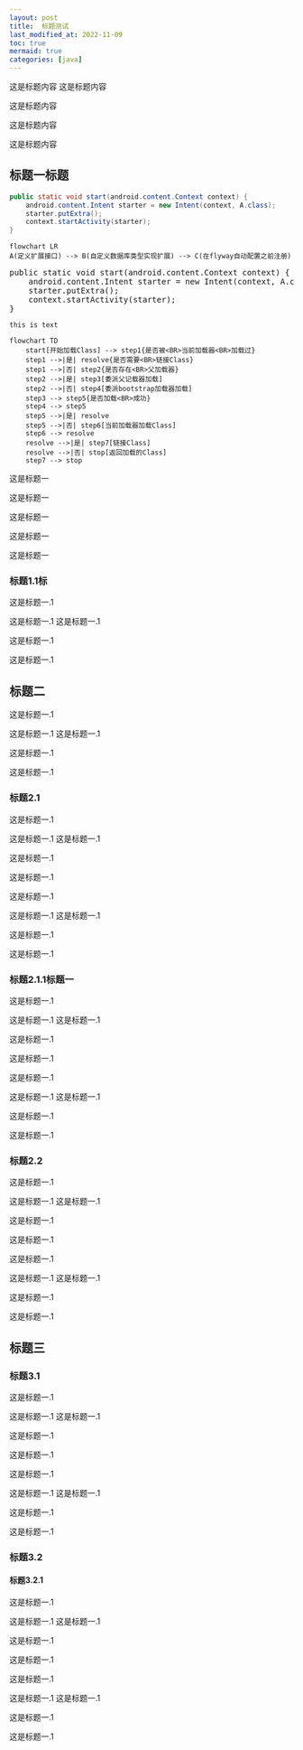 ```yaml
---
layout: post
title:  标题测试
last_modified_at: 2022-11-09
toc: true
mermaid: true
categories: [java]
---
```


这是标题内容
这是标题内容

这是标题内容

这是标题内容

这是标题内容
## 标题一标题

```java
public static void start(android.content.Context context) {
    android.content.Intent starter = new Intent(context, A.class);
    starter.putExtra();
    context.startActivity(starter);
}
```

```mermaid
flowchart LR
A(定义扩展接口) --> B(自定义数据库类型实现扩展) --> C(在flyway自动配置之前注册)
```

<pre>
public static void start(android.content.Context context) {
    android.content.Intent starter = new Intent(context, A.class);
    starter.putExtra();
    context.startActivity(starter);
}
</pre>

```unknown
this is text
```

```mermaid
flowchart TD
    start[开始加载Class] --> step1{是否被<BR>当前加载器<BR>加载过}
    step1 -->|是| resolve{是否需要<BR>链接Class}
    step1 -->|否| step2{是否存在<BR>父加载器}
    step2 -->|是| step3[委派父记载器加载]
    step2 -->|否| step4[委派bootstrap加载器加载]
    step3 --> step5{是否加载<BR>成功}
    step4 --> step5
    step5 -->|是| resolve
    step5 -->|否| step6[当前加载器加载Class]
    step6 --> resolve
    resolve -->|是| step7[链接Class]
    resolve -->|否| stop[返回加载的Class]
    step7 --> stop
```

这是标题一

这是标题一

这是标题一

这是标题一

这是标题一
### 标题1.1标

这是标题一.1

这是标题一.1
这是标题一.1

这是标题一.1

这是标题一.1

## 标题二

这是标题一.1

这是标题一.1
这是标题一.1

这是标题一.1

这是标题一.1

### 标题2.1

这是标题一.1

这是标题一.1
这是标题一.1

这是标题一.1

这是标题一.1

这是标题一.1

这是标题一.1
这是标题一.1

这是标题一.1

这是标题一.1
### 标题2.1.1标题一

这是标题一.1

这是标题一.1
这是标题一.1

这是标题一.1

这是标题一.1

这是标题一.1

这是标题一.1
这是标题一.1

这是标题一.1

这是标题一.1
### 标题2.2

这是标题一.1

这是标题一.1
这是标题一.1

这是标题一.1

这是标题一.1

这是标题一.1

这是标题一.1
这是标题一.1

这是标题一.1

这是标题一.1

## 标题三
### 标题3.1
这是标题一.1

这是标题一.1
这是标题一.1

这是标题一.1

这是标题一.1

这是标题一.1

这是标题一.1
这是标题一.1

这是标题一.1

这是标题一.1
### 标题3.2
#### 标题3.2.1

这是标题一.1

这是标题一.1
这是标题一.1

这是标题一.1

这是标题一.1

这是标题一.1

这是标题一.1
这是标题一.1

这是标题一.1

这是标题一.1

